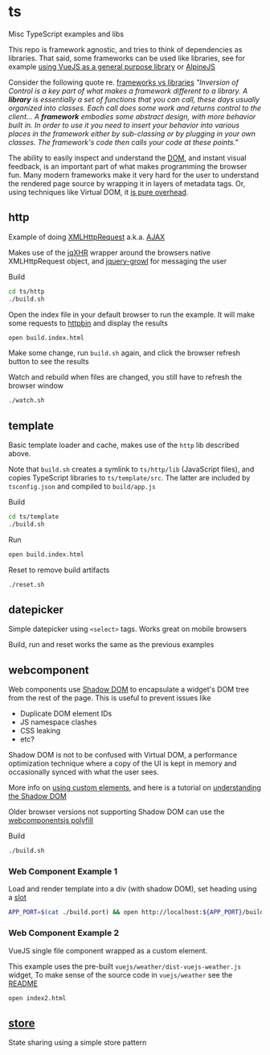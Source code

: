 # ts

Misc TypeScript examples and libs 

This repo is framework agnostic, and tries to think of dependencies as libraries. That said, some frameworks can be used like libraries, see for example [using VueJS as a general purpose library](https://blog.logrocket.com/use-vue-js-general-purpose-javascript-library) or [AlpineJS](https://alpinejs.dev/)

Consider the following quote re. [frameworks vs libraries](https://martinfowler.com/bliki/InversionOfControl.html) *"Inversion of Control is a key part of what makes a framework different to a library. A **library** is essentially a set of functions that you can call, these days usually organized into classes. Each call does some work and returns control to the client... A **framework** embodies some abstract design, with more behavior built in. In order to use it you need to insert your behavior into various places in the framework either by sub-classing or by plugging in your own classes. The framework's code then calls your code at these points."* 

The ability to easily inspect and understand the [DOM](https://www.w3schools.com/whatis/whatis_htmldom.asp), and instant visual feedback, is an important part of what makes programming the browser fun. Many modern frameworks make it very hard for the user to understand the rendered page source by wrapping it in layers of metadata tags. Or, using techniques like Virtual DOM, it [is pure overhead](https://svelte.dev/blog/virtual-dom-is-pure-overhead).


## http

Example of doing [XMLHttpRequest](https://developer.mozilla.org/en-US/docs/Web/API/XMLHttpRequest)
a.k.a. [AJAX](https://developer.mozilla.org/en-US/docs/Glossary/AJAX)  

Makes use of the [jqXHR](https://api.jquery.com/jquery.ajax) wrapper 
around the browsers native XMLHttpRequest object, and 
[jquery-growl](https://github.com/ksylvest/jquery-growl) for messaging the user

Build
```bash
cd ts/http
./build.sh
```
    
Open the index file in your default browser to run the example.
It will make some requests to [httpbin](https://httpbin.org)
and display the results
```bash
open build.index.html
```

Make some change, run `build.sh` again, 
and click the browser refresh button to see the results

Watch and rebuild when files are changed,
you still have to refresh the browser window
```bash
./watch.sh
```

## template

Basic template loader and cache, makes use of the `http` lib described above.

Note that `build.sh` creates a symlink to `ts/http/lib` (JavaScript files),
and copies TypeScript libraries to `ts/template/src`.
The latter are included by `tsconfig.json` and compiled to `build/app.js` 

Build
```bash
cd ts/template
./build.sh
```

Run
```bash
open build.index.html
```

Reset to remove build artifacts
```bash
./reset.sh
```
   
## datepicker

Simple datepicker using `<select>` tags.
Works great on mobile browsers

Build, run and reset works the same as the previous examples


## webcomponent

Web components use [Shadow DOM](https://developers.google.com/web/fundamentals/web-components/shadowdom)
to encapsulate a widget's DOM tree from the rest of the page.
This is useful to prevent issues like
- Duplicate DOM element IDs
- JS namespace clashes
- CSS leaking
- etc?

Shadow DOM is not to be confused with Virtual DOM, a performance optimization 
technique where a copy of the UI is kept in memory and occasionally synced 
with what the user sees. 

More info on 
[using custom elements](https://developers.google.com/web/fundamentals/web-components/customelements),
and here is a tutorial on 
[understanding the Shadow DOM](https://blog.logrocket.com/understanding-shadow-dom-v1-fa9b81ebe3ac)

Older browser versions not supporting Shadow DOM can use the
[webcomponentsjs polyfill](https://github.com/webcomponents/polyfills/tree/master/packages/webcomponentsjs)

Build
```bash
./build.sh
```

### Web Component Example 1

Load and render template into a div (with shadow DOM), set heading using a 
[slot](https://developer.mozilla.org/en-US/docs/Web/Web_Components/Using_templates_and_slots)
```bash
APP_PORT=$(cat ./build.port) && open http://localhost:${APP_PORT}/build.index.html
```

### Web Component Example 2

VueJS single file component wrapped as a custom element.

This example uses the pre-built `vuejs/weather/dist-vuejs-weather.js` widget,
To make sense of the source code in `vuejs/weather` see the
[README](https://github.com/mozey/ts/tree/main/webcomponent/vuejs)
```bash
open index2.html
``` 

## [store](https://github.com/mozey/ts/tree/main/store) 

State sharing using a simple store pattern 


